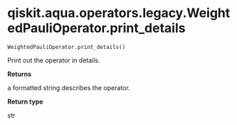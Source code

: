 # qiskit.aqua.operators.legacy.WeightedPauliOperator.print\_details

`WeightedPauliOperator.print_details()`

Print out the operator in details.

**Returns**

a formatted string describes the operator.

**Return type**

str
